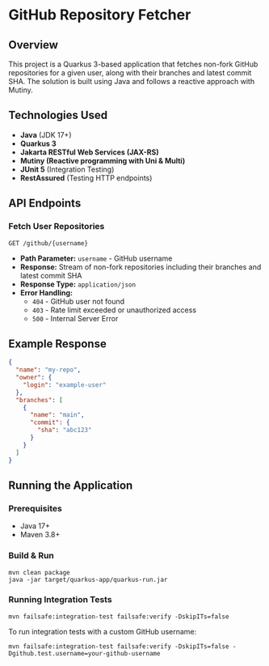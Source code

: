 # GitHub Repository Fetcher

## Overview

This project is a Quarkus 3-based application that fetches non-fork GitHub repositories for a given user, along with
their branches and latest commit SHA. The solution is built using Java and follows a reactive approach with Mutiny.

## Technologies Used

- **Java** (JDK 17+)
- **Quarkus 3**
- **Jakarta RESTful Web Services (JAX-RS)**
- **Mutiny (Reactive programming with Uni & Multi)**
- **JUnit 5** (Integration Testing)
- **RestAssured** (Testing HTTP endpoints)

## API Endpoints

### Fetch User Repositories

```
GET /github/{username}
```

- **Path Parameter:** `username` - GitHub username
- **Response:** Stream of non-fork repositories including their branches and latest commit SHA
- **Response Type:** `application/json`
- **Error Handling:**
    - `404` - GitHub user not found
    - `403` - Rate limit exceeded or unauthorized access
    - `500` - Internal Server Error

## Example Response

```json
{
  "name": "my-repo",
  "owner": {
    "login": "example-user"
  },
  "branches": [
    {
      "name": "main",
      "commit": {
        "sha": "abc123"
      }
    }
  ]
}
```

## Running the Application

### Prerequisites

- Java 17+
- Maven 3.8+

### Build & Run

```
mvn clean package
java -jar target/quarkus-app/quarkus-run.jar
```

### Running Integration Tests

```
mvn failsafe:integration-test failsafe:verify -DskipITs=false
```

To run integration tests with a custom GitHub username:

```
mvn failsafe:integration-test failsafe:verify -DskipITs=false -Dgithub.test.username=your-github-username
```

